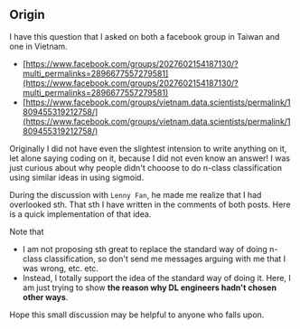 ## Origin
I have this question that I asked on both a facebook group in Taiwan and one in Vietnam.
- [https://www.facebook.com/groups/2027602154187130/?multi_permalinks=2896677557279581](https://www.facebook.com/groups/2027602154187130/?multi_permalinks=2896677557279581)
- [https://www.facebook.com/groups/vietnam.data.scientists/permalink/1809455319212758/](https://www.facebook.com/groups/vietnam.data.scientists/permalink/1809455319212758/)

Originally I did not have even the slightest intension to write anything on it, let alone saying coding on it,
because I did not even know an answer!
I was just curious about why people didn't chooose to do n-class classification using similar ideas in using sigmoid.

During the discussion with `Lenny Fan`, he made me realize that I had overlooked sth.
That sth I have written in the comments of both posts. Here is a quick implementation of that idea.

Note that
- I am not proposing sth great to replace the standard way of doing n-class classification, so don't send me messages arguing with me that I was wrong, etc. etc.
- Instead, I totally support the idea of the standard way of doing it. Here, I am just trying to show **the reason why DL engineers hadn't chosen other ways**.

Hope this small discussion may be helpful to anyone who falls upon.

